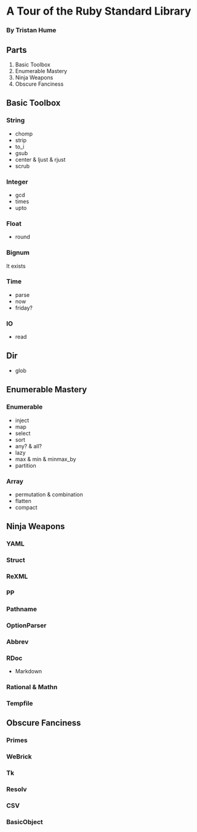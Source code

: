 # A Tour of the Ruby Standard Library
### By Tristan Hume

## Parts

1. Basic Toolbox
2. Enumerable Mastery
3. Ninja Weapons
4. Obscure Fanciness

## Basic Toolbox

### String

- chomp
- strip
- to_i
- gsub
- center & ljust & rjust
- scrub

### Integer

- gcd
- times
- upto

### Float

- round

### Bignum

It exists

### Time

- parse
- now
- friday?

### IO

- read

## Dir

- glob

## Enumerable Mastery

### Enumerable

- inject
- map
- select
- sort
- any? & all?
- lazy
- max & min & minmax_by
- partition

### Array

- permutation & combination
- flatten
- compact

## Ninja Weapons

### YAML

### Struct

### ReXML

### PP

### Pathname

### OptionParser

### Abbrev

### RDoc

- Markdown

### Rational & Mathn

### Tempfile

## Obscure Fanciness

### Primes

### WeBrick

### Tk

### Resolv

### CSV

### BasicObject
